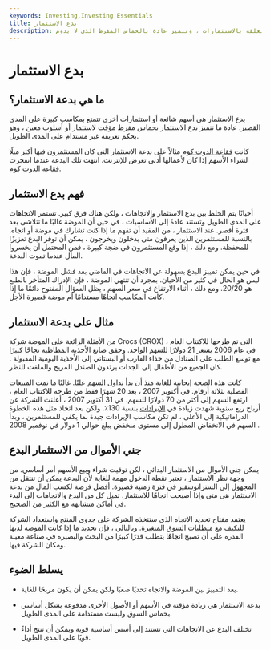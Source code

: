 ```yaml
---
keywords: Investing,Investing Essentials
title: بدع الاستثمار
description: بدع الاستثمار هي الاتجاهات الشائعة الحالية المتعلقة بالاستثمارات ، وتتميز عادة بالحماس المفرط الذي لا يدوم.
---
```


# بدع الاستثمار
## ما هي بدعة الاستثمار؟

بدع الاستثمار هي أسهم شائعة أو استثمارات أخرى تتمتع بمكاسب كبيرة على المدى القصير. عادة ما تتميز بدع الاستثمار بحماس مفرط مؤقت لاستثمار أو أسلوب معين ، وهو بحكم تعريفه غير مستدام على المدى الطويل.

كانت [فقاعة الدوت كوم](/dotcom-bubble) مثالاً على بدعة الاستثمار التي كان المستثمرون فيها أكثر ميلًا لشراء الأسهم إذا كان لأعمالها أدنى تعرض للإنترنت. انتهت تلك البدعة عندما انفجرت فقاعة الدوت كوم.

## فهم بدع الاستثمار

أحيانًا يتم الخلط بين بدع الاستثمار والاتجاهات ، ولكن هناك فرق كبير. تستمر الاتجاهات على المدى الطويل وتستند عادةً إلى الأساسيات ، في حين أن الموضة غالبًا ما تتلاشى بعد فترة أقصر. عند الاستثمار ، من المفيد أن تفهم ما إذا كنت تشارك في موضة أو اتجاه. بالنسبة للمستثمرين الذين يعرفون متى يدخلون ويخرجون ، يمكن أن توفر البدع تعزيزًا للمحفظة. ومع ذلك ، إذا وقع المستثمرون في ضجة كبيرة ، فمن المحتمل أن يخسروا المال عندما تموت البدعة.

في حين يمكن تمييز البدع بسهولة عن الاتجاهات في الماضي بعد فشل الموضة ، فإن هذا ليس هو الحال في كثير من الأحيان. بمجرد أن تنتهي الموضة ، فإن الإدراك المتأخر بالطبع هو 20/20. ومع ذلك ، أثناء الارتفاع في سعر السهم ، يظل السؤال المفتوح دائمًا ما إذا كانت المكاسب اتجاهًا مستدامًا أم موضة قصيرة الأجل.

## مثال على بدعة الاستثمار

من الأمثلة الرائعة على الموضة شركة Crocs (CROX) ، التي تم طرحها للاكتتاب العام في عام 2006 بسعر 21 دولارًا للسهم الواحد. وحقق صانع الأحذية المطاطية نجاحًا كبيرًا مع توسع الطلب على الصنادل من حذاء القارب أو البستاني إلى الأحذية اليومية المقبولة . كان الجميع من الأطفال إلى الجدات يرتدون الصندل المريح والملفت للنظر.

كانت هذه الضجة إيجابية للغاية منذ أن بدأ تداول السهم علنًا. غالبًا ما نمت المبيعات الفصلية بثلاثة أرقام. في أكتوبر 2007 ، بعد 20 شهرًا فقط من طرحه للاكتتاب العام ، ارتفع السهم إلى أكثر من 70 دولارًا للسهم. في 31 أكتوبر 2007 ، أعلنت الشركة عن أرباح ربع سنوية شهدت زيادة في [الإيرادات](/revenue) بنسبة 130٪. ولكن بعد اتخاذ مثل هذه الخطوة الدراماتيكية إلى الأعلى ، لم تكن مكاسب الإيرادات جيدة بما يكفي للمستثمرين ، وبدأ السهم في الانخفاض المطول إلى مستوى منخفض يبلغ حوالي 1 دولار في نوفمبر 2008 .

## جني الأموال من الاستثمار البدع

يمكن جني الأموال من الاستثمار البدائي ، لكن توقيت شراء وبيع الأسهم أمر أساسي. من وجهة نظر الاستثمار ، تعتبر نقطة الدخول مهمة للغاية لأن البدعة يمكن أن تنتقل من المجهول إلى الستراتوسفير في فترة زمنية قصيرة. أفضل فرصة لكسب المال من بدعة الاستثمار هي متى وإذا أصبحت اتجاهًا للاستثمار. تميل كل من البدع والاتجاهات إلى البدء في أماكن متشابهة مع الكثير من الضجيج.

يعتمد مفتاح تحديد الاتجاه الذي ستتخذه الشركة على جدوى المنتج واستعداد الشركة للتكيف مع متطلبات السوق المتغيرة. وبالتالي ، فإن تحديد ما إذا كانت الموضة لديها القدرة على أن تصبح اتجاهًا يتطلب قدرًا كبيرًا من البحث والبصيرة في صناعة معينة ومكان الشركة فيها.

## يسلط الضوء

- يعد التمييز بين الموضة والاتجاه تحديًا صعبًا ولكن يمكن أن يكون مربحًا للغاية.

- بدعة الاستثمار هي زيادة مؤقتة في الأسهم أو الأصول الأخرى مدفوعة بشكل أساسي بحماس السوق وليست مستدامة على المدى الطويل.

- تختلف البدع عن الاتجاهات التي تستند إلى أسس أساسية قوية ويمكن أن تنتج أداءً قويًا على المدى الطويل.

